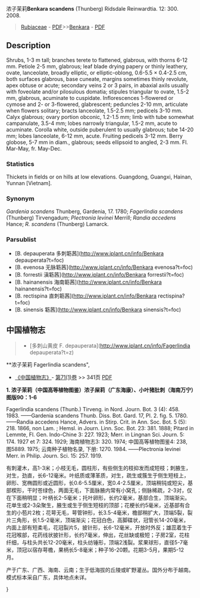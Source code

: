 浓子茉莉**Benkara scandens** (Thunberg) Ridsdale Reinwardtia. 12: 300. 2008.

> [Rubiaceae](http://www.iplant.cn/info/Rubiaceae?t=foc) - [PDF](http://www.iplant.cn/foc/pdf/Rubiaceae.pdf)>>[Benkara](http://www.iplant.cn/info/Benkara?t=foc) - [PDF](http://www.iplant.cn/foc/pdf/Benkara.pdf)

## Description

Shrubs, 1-3 m tall; branches terete to flattened, glabrous, with thorns 6-12 mm. Petiole 2-5 mm, glabrous; leaf blade drying papery or thinly leathery, ovate, lanceolate, broadly elliptic, or elliptic-oblong, 0.6-5.5 × 0.4-2.5 cm, both surfaces glabrous, base cuneate, margins sometimes thinly revolute, apex obtuse or acute; secondary veins 2 or 3 pairs, in abaxial axils usually with foveolate and/or pilosulous domatia; stipules triangular to ovate, 1.5-2 mm, glabrous, acuminate to cuspidate. Inflorescences 1-flowered or cymose and 2- or 3-flowered, glabrescent; peduncles 2-10 mm, articulate when flowers solitary; bracts lanceolate, 1.5-2.5 mm; pedicels 3-10 mm. Calyx glabrous; ovary portion obconic, 1.2-1.5 mm; limb with tube somewhat campanulate, 3.5-4 mm; lobes narrowly triangular, 1.5-2 mm, acute to acuminate. Corolla white, outside puberulent to usually glabrous; tube 14-20 mm; lobes lanceolate, 6-12 mm, acute. Fruiting pedicels 3-12 mm. Berry globose, 5-7 mm in diam., glabrous; seeds ellipsoid to angled, 2-3 mm. Fl. Mar-May, fr. May-Dec.

### Statistics
Thickets in fields or on hills at low elevations. Guangdong, Guangxi, Hainan, Yunnan [Vietnam].

### Synonym
*Gardenia scandens* Thunberg, Gardenia, 17. 1780; *Fagerlindia scandens* (Thunberg) Tirvengadum; *Plectronia levinei* Merrill; *Randia accedens* Hance; *R. scandens* (Thunberg) Lamarck.

### Parsublist

* [B.  depauperata  多刺簕茜](http://www.iplant.cn/info/Benkara depauperata?t=foc)
* [B.  evenosa  无脉簕茜](http://www.iplant.cn/info/Benkara evenosa?t=foc)
* [B.  forrestii  滇簕茜](http://www.iplant.cn/info/Benkara forrestii?t=foc)
* [B.  hainanensis  海南簕茜](http://www.iplant.cn/info/Benkara hainanensis?t=foc)
* [B.  rectispina  直刺簕茜](http://www.iplant.cn/info/Benkara rectispina?t=foc)
* [B.  sinensis  簕茜](http://www.iplant.cn/info/Benkara sinensis?t=foc)

## 中国植物志

> * [多刺山黄皮  F.  depauperata](http://www.iplant.cn/info/Fagerlindia depauperata?t=z)

**浓子茉莉 Fagerlindia scandens",

* [《中国植物志》](http://www.iplant.cn/frps)- [第71(1)卷](http://www.iplant.cn/frps/vol/71(1)) >> 341页 [PDF](http://www.iplant.cn/frps/pdf/71(1)/341.PDF)

**1. 浓子茉莉（中国高等植物图鉴）浓子屎莉（广东海康）、小叶猪肚刺（海南万宁）图版90：1-6**

Fagerlindia scandens (Thunb.) Tirveng. in Nord. Journ. Bot. 3 (4): 458. 1983. ——Gardenia scandens Thunb. Diss. Bot. Gard. 17, Pl. 2. fig. 5. 1780. ——Randia accedens Hance, Advers. in Stirp. Crit. in Ann. Soc. Bot. 5 (5): 218. 1866, non Lam. ; Hemsl. in Journ. Linn. Soc. Bot. 23: 381. 1888; Pitard in Lemmte, Fl. Gen. Indo-Chine 3: 227. 1923; Merr. in Lingnan Sci. Journ. 5: 174. 1927 et 7: 324. 1929; 海南植物志3: 320. 1974; 中国高等植物图鉴4: 238, 图5889. 1975; 云南种子植物名录, 下册: 1270. 1984. ——Plectronia levinei Merr. in Philip. Journ. Sci. 15: 257. 1919.

有刺灌木，高1-3米；小枝无毛，圆柱形，有些侧生的枝抑发而成短枝；刺腋生，对生，劲直，长6-12毫米。叶纸质或薄革质，对生，疏生或簇生于侧生短枝上，卵形、宽椭圆形或近圆形，长0.6-5.5厘米，宽0.4-2.5厘米，顶端稍钝或短尖，基部楔形，干时苍绿色，两面无毛，下面脉腋内常有小窝孔；侧脉稀疏，2-3对，仅在下面稍明显；叶柄长2-5毫米；托叶卵形，长约2毫米，基部合生，顶端渐尖。花单生或2-3朵聚生，腋生或生于侧生短枝的顶部；花梗长约5毫米，近基部有合生的小苞片2枚；花萼无毛，萼管钟形，长3.5-4毫米，檐部稍扩大，顶端5裂，裂片三角形，长1.5-2毫米，顶端渐尖；花冠白色，高脚碟状，冠管长14-20毫米，内面上部有短柔毛，花冠裂片5，披针形，长6-12毫米，开放时外反；雄蕊着生于花冠喉部，花药线状披针形，长约7毫米，伸出，花丝缺或极短；子房2室，花柱纤细，与柱头共长12-20毫米，柱头纺锤形，顶端2浅裂。浆果球形，直径5-7毫米，顶冠以宿存萼檐，果柄长5-8毫米；种子16-20颗。花期3-5月，果期5-12月。

产于广东、广西、海南、云南；生于低海拔的丘陵或旷野灌丛。国外分布于越南。模式标本采自广东，具体地点未详。

}